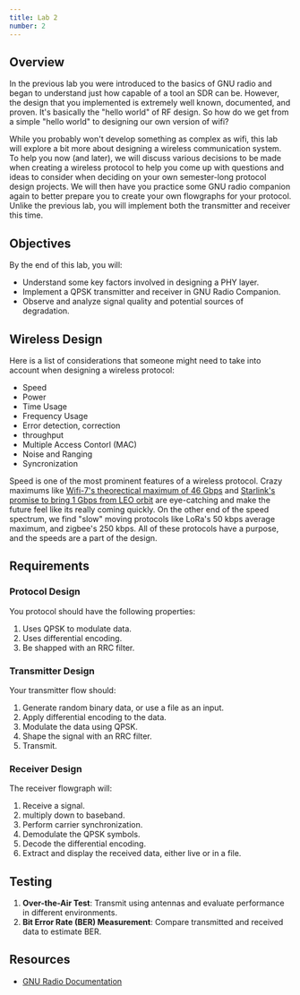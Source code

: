 ```yaml
---
title: Lab 2
number: 2
---
```


## Overview

In the previous lab you were introduced to the basics of GNU radio and began to understand just how capable of a tool an SDR can be. However, the design that you implemented is extremely well known, documented, and proven. It's basically the "hello world" of RF design. So how do we get from a simple "hello world" to designing our own version of wifi?

While you probably won't develop something as complex as wifi, this lab will explore a bit more about designing a wireless communication system. To help you now (and later), we will discuss various decisions to be made when creating a wireless protocol to help you come up with questions and ideas to consider when deciding on your own semester-long protocol design projects. We will then have you practice some GNU radio companion again to better prepare you to create your own flowgraphs for your protocol. Unlike the previous lab, you will implement both the transmitter and receiver this time.

## Objectives

By the end of this lab, you will:

- Understand some key factors involved in designing a PHY layer.
- Implement a QPSK transmitter and receiver in GNU Radio Companion.
- Observe and analyze signal quality and potential sources of degradation.

## Wireless Design

Here is a list of considerations that someone might need to take into account when designing a wireless protocol:

- Speed
- Power
- Time Usage
- Frequency Usage
- Error detection, correction
- throughput
- Multiple Access Contorl (MAC)
- Noise and Ranging
- Syncronization

Speed is one of the most prominent features of a wireless protocol. Crazy maximums like [Wifi-7's theorectical maximum of 46 Gbps](https://www.netgear.com/au/hub/wifi/mesh/wifi-7-speed/) and [Starlink's promise to bring 1 Gbps from LEO orbit](https://www.pcmag.com/news/spacex-preps-new-starlink-dishes-including-one-for-gigabit-speeds) are eye-catching and make the future feel like its really coming quickly. On the other end of the speed spectrum, we find "slow" moving protocols like LoRa's 50 kbps average maximum, and zigbee's 250 kbps. All of these protocols have a purpose, and the speeds are a part of the design.

## Requirements

### Protocol Design

You protocol should have the following properties:

1. Uses QPSK to modulate data.
2. Uses differential encoding.
3. Be shapped with an RRC filter.

### Transmitter Design

Your transmitter flow should:

1. Generate random binary data, or use a file as an input.
2. Apply differential encoding to the data.
3. Modulate the data using QPSK.
4. Shape the signal with an RRC filter.
5. Transmit.

### Receiver Design

The receiver flowgraph will:

1. Receive a signal.
2. multiply down to baseband.
3. Perform carrier synchronization.
4. Demodulate the QPSK symbols.
5. Decode the differential encoding.
6. Extract and display the received data, either live or in a file.

## Testing

1. **Over-the-Air Test**: Transmit using antennas and evaluate performance in different environments.
2. **Bit Error Rate (BER) Measurement**: Compare transmitted and received data to estimate BER.

## Resources

- [GNU Radio Documentation](https://wiki.gnuradio.org)